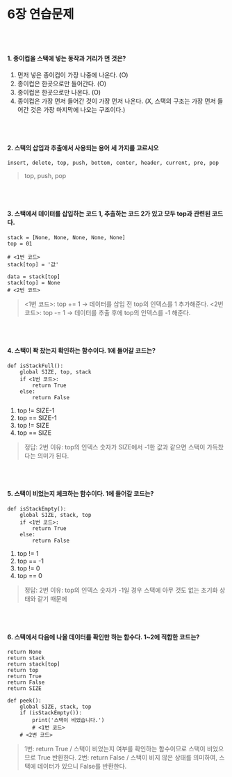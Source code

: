 # 6장 연습문제
</br>
</br>

#### 1. 종이컵을 스택에 넣는 동작과 거리가 먼 것은?

1. 먼저 넣은 종이컵이 가장 나중에 나온다. (O)
2. 종이컵은 한곳으로만 들어간다. (O)
3. 종이컵은 한곳으로만 나온다. (O)
4. 종이컵은 가장 먼저 들어간 것이 가장 먼저 나온다. (X, 스택의 구조는 가장 먼저 들어간 것은 가장 마지막에 나오는 구조이다.)

</br>
</br>

#### 2. 스택의 삽입과 추출에서 사용되는 용어 세 가지를 고르시오

```
insert, delete, top, push, bottom, center, header, current, pre, pop
```

> top, push, pop

</br>
</br>

#### 3. 스택에서 데이터를 삽입하는 코드 1, 추출하는 코드 2가 있고 모두 top과 관련된 코드다.


```
stack = [None, None, None, None, None]
top = 01

# <1번 코드>
stack[top] = '값'

data = stack[top]
stack[top] = None
# <2번 코드>
```

> <1번 코드>: top += 1 -> 데이터를 삽입 전 top의 인덱스를 1 추가해준다.
> <2번 코드>: top -= 1 -> 데이터를 추출 후에 top의 인덱스를 -1 해준다.


</br>
</br>

#### 4. 스택이 꽉 찼는지 확인하는 함수이다. 1에 들어갈 코드는?

```
def isStackFull():
    global SIZE, top, stack
    if <1번 코드>:
        return True
    else:
        return False
```

1. top != SIZE-1
2. top == SIZE-1
3. top != SIZE
4. top == SIZE

> 정답: 2번
이유: top의 인덱스 숫자가 SIZE에서 -1한 값과 같으면 스택이 가득찼다는 의미가 된다.

</br>
</br>

#### 5. 스택이 비었는지 체크하는 함수이다. 1에 들어갈 코드는?

```
def isStackEmpty():
    global SIZE, stack, top
    if <1번 코드>:
        return True
    else:
        return False
```

1. top != 1
2. top == -1
3. top != 0
4. top == 0

> 정답: 2번
이유: top의 인덱스 숫자가 -1일 경우 스택에 아무 것도 없는 초기화 상태와 같기 때문에

</br>
</br>

#### 6. 스택에서 다음에 나올 데이터를 확인만 하는 함수다. 1~2에 적합한 코드는?

```
return None
return stack
return stack[top]
return top
return True
return False
return SIZE
```

```
def peek():
    global SIZE, stack, top
    if (isStackEmpty()):
        print('스택이 비었습니다.')
        # <1번 코드>
    # <2번 코드>
```

> 1번: return True / 스택이 비었는지 여부를 확인하는 함수이므로 스택이 비었으므로 True 반환한다.
2번: return False / 스택이 비지 않은 상태를 의미하여, 스택에 데이터가 있으니 False를 반환한다.
